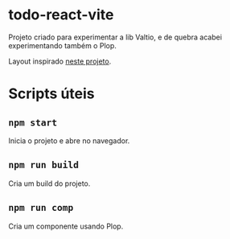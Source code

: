 # todo-react-vite

Projeto criado para experimentar a lib Valtio, e de quebra acabei experimentando também o Plop.

Layout inspirado [neste projeto](https://github.com/drehimself/todo-react).

# Scripts úteis

## `npm start`

Inicia o projeto e abre no navegador.

## `npm run build`

Cria um build do projeto.

## `npm run comp`

Cria um componente usando Plop.
